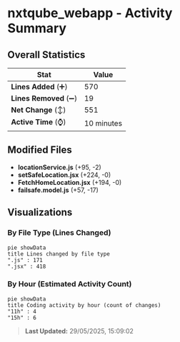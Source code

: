 # nxtqube_webapp - Activity Summary 

## Overall Statistics

| Stat                   | Value                                                             |
| ---------------------- | ----------------------------------------------------------------- |
| **Lines Added** (➕)   | 570                                          |
| **Lines Removed** (➖) | 19                                        |
| **Net Change** (↕)    | 551                |
| **Active Time** (⌚)   | 10 minutes |


## Modified Files
- **locationService.js** (+95, -2)
- **setSafeLocation.jsx** (+224, -0)
- **FetchHomeLocation.jsx** (+194, -0)
- **failsafe.model.js** (+57, -17)

## Visualizations

### By File Type (Lines Changed)

```mermaid
pie showData
title Lines changed by file type
".js" : 171
".jsx" : 418
```

### By Hour (Estimated Activity Count)

```mermaid
pie showData
title Coding activity by hour (count of changes)
"11h" : 4
"15h" : 6
```


> **Last Updated:** 29/05/2025, 15:09:02
